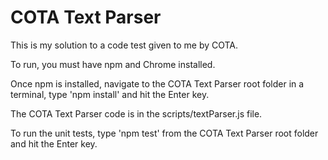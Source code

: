 # COTA Text Parser

This is my solution to a code test given to me by COTA.

To run, you must have npm and Chrome installed.

Once npm is installed, navigate to the COTA Text Parser root folder in a terminal, type 'npm install' and hit the Enter key.

The COTA Text Parser code is in the scripts/textParser.js file.

To run the unit tests, type 'npm test' from the COTA Text Parser root folder and hit the Enter key.